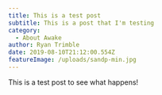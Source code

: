 ```yaml
---
title: This is a test post
subtitle: This is a post that I'm testing
category:
  - About Awake
author: Ryan Trimble
date: 2019-08-10T21:12:00.554Z
featureImage: /uploads/sandp-min.jpg
---
```

This is a test post to see what happens!
